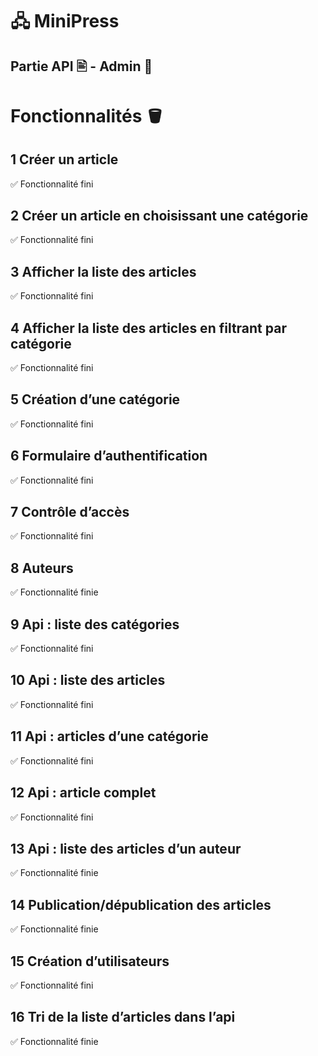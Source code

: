 # 🖧 MiniPress
## Partie API 🖹 - Admin 🧔

# Fonctionnalités 🪣
## 1 Créer un article
✅ Fonctionnalité fini
## 2 Créer un article en choisissant une catégorie
✅ Fonctionnalité fini
## 3 Afficher la liste des articles
✅ Fonctionnalité fini
## 4 Afficher la liste des articles en filtrant par catégorie
✅ Fonctionnalité fini
## 5 Création d’une catégorie
✅ Fonctionnalité fini
## 6 Formulaire d’authentification
✅ Fonctionnalité fini
## 7 Contrôle d’accès
✅ Fonctionnalité fini
## 8 Auteurs
✅ Fonctionnalité finie
## 9 Api : liste des catégories
✅ Fonctionnalité fini
## 10 Api : liste des articles
✅ Fonctionnalité fini
## 11 Api : articles d’une catégorie
✅ Fonctionnalité fini
## 12 Api : article complet
✅ Fonctionnalité fini
## 13 Api : liste des articles d’un auteur
✅ Fonctionnalité finie
## 14 Publication/dépublication des articles
✅ Fonctionnalité finie
## 15 Création d’utilisateurs
✅ Fonctionnalité fini
## 16 Tri de la liste d’articles dans l’api
✅ Fonctionnalité finie